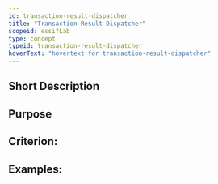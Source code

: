 ```yaml
---
id: transaction-result-dispatcher
title: "Transaction Result Dispatcher"
scopeid: essifLab
type: concept
typeid: transaction-result-dispatcher
hoverText: "hovertext for transaction-result-dispatcher"
---
```


## Short Description

## Purpose

## Criterion:

## Examples:
